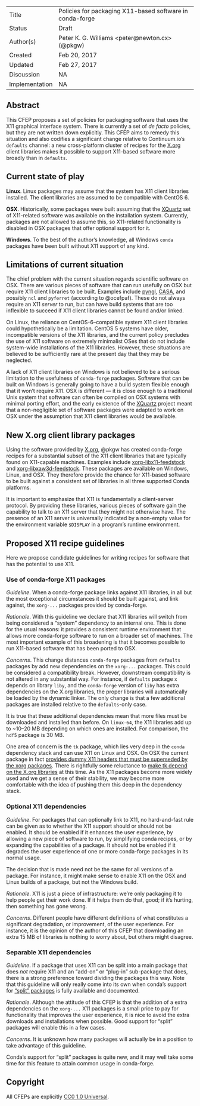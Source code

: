 <table>
<tr><td> Title </td><td> Policies for packaging X11-based software in conda-forge </td>
<tr><td> Status </td><td> Draft </td></tr>
<tr><td> Author(s) </td><td> Peter K. G. Williams &lt;peter@newton.cx&gt; (@pkgw) </td></tr>
<tr><td> Created </td><td> Feb 20, 2017 </td></tr>
<tr><td> Updated </td><td> Feb 27, 2017 </td></tr>
<tr><td> Discussion </td><td> NA </td></tr>
<tr><td> Implementation </td><td> NA </td></tr>
</table>


## Abstract

This CFEP proposes a set of policies for packaging software that uses the X11
graphical interface system. There is currently a set of *de facto* policies,
but they are not written down explicitly. This CFEP aims to remedy this
situation and also codifies a significant change relative to Continuum.io’s
`defaults` channel: a new cross-platform cluster of recipes for the
[X.org](http://www.x.org/) client libraries makes it possible to support
X11-based software more broadly than in `defaults`.


## Current state of play

**Linux**. Linux packages may assume that the system has X11 client libraries
installed. The client libraries are assumed to be compatible with CentOS 6.

**OSX**. Historically, some packages were built assuming that the
[XQuartz](https://www.xquartz.org/) set of X11-related software was available
on the installation system. Currently, packages are not allowed to assume
this, so X11-related functionality is disabled in OSX packages that offer
optional support for it.

**Windows**. To the best of the author’s knowledge, all Windows `conda`
packages have been built without X11 support of any kind.


## Limitations of current situation

The chief problem with the current situation regards scientific software on
OSX. There are various pieces of software that can run usefully on OSX but
require X11 client libraries to be built. Examples include
[pyngl](https://github.com/conda-forge/pyngl-feedstock/pull/3),
[CASA](https://casa.nrao.edu/), and possibly `ncl` and `pyferret` (according
to @ocefpaf). These do not always require an X11 *server* to run, but can have
build systems that are too inflexible to succeed if X11 client libraries
cannot be found and/or linked.

On Linux, the reliance on CentOS-6–compatible system X11 client libraries
could hypothetically be a limitation. CentOS 5 systems have older,
incompatible versions of the X11 libraries, and the current policy precludes
the use of X11 software on extremely minimalist OSes that do not include
system-wide installations of the X11 libraries. However, these situations are
believed to be sufficiently rare at the present day that they may be
neglected.

A lack of X11 client libraries on Windows is not believed to be a serious
limitation to the usefulness of `conda-forge` packages. Software that can be
built on Windows is generally going to have a build system flexible enough
that it won’t require X11. OSX is different — it is close enough to a
traditional Unix system that software can often be compiled on OSX systems
with minimal porting effort, and the early existence of the
[XQuartz](https://www.xquartz.org/) project meant that a non-negligible set of
software packages were adapted to work on OSX under the assumption that X11
client libraries would be available.


## New X.org client library packages

Using the software provided by
[X.org](https://www.x.org/releases/individual/), @pkgw has created conda-forge
recipes for a substantial subset of the X11 client libraries that are
typically found on X11-capable machines. Examples include
[xorg-libx11-feedstock](https://github.com/conda-forge/xorg-libx11-feedstock)
and
[xorg-libxaw3d-feedstock](https://github.com/conda-forge/xorg-libxaw3d-feedstock).
These packages are available on Windows, Linux, and OSX. They therefore
provide the chance for X11-based software to be built against a consistent set
of libraries in all three supported Conda platforms.

It is important to emphasize that X11 is fundamentally a client-server
protocol. By providing these libraries, various pieces of software gain the
capability to talk to an X11 server that they might not otherwise have. The
presence of an X11 server is universally indicated by a non-empty value for
the environment variable `$DISPLAY` in a program’s runtime environment.


## Proposed X11 recipe guidelines

Here we propose candidate guidelines for writing recipes for software that has
the potential to use X11.

### Use of conda-forge X11 packages

*Guideline*. When a conda-forge package links against X11 libraries, in all
but the most exceptional circumstances it should be built against, and link
against, the `xorg-...` packages provided by conda-forge.

*Rationale*. With this guideline we declare that X11 libraries will switch
from being considered a “system” dependency to an internal one. This is done
for the usual reasons: it provides a consistent runtime environment that
allows more conda-forge software to run on a broader set of machines. The most
important example of this broadening is that it becomes possible to run
X11-based software that has been ported to OSX.

*Concerns*. This change distances `conda-forge` packages from `defaults`
packages by add new dependencies on the `xorg-...` packages. This could be
considered a compatibility break. However, downstream compatibility is not
altered in any substantial way. For instance, if `defaults` package `x`
depends on library `liby`, and the `conda-forge` version of `liby` has extra
dependencies on the X.org libraries, the proper libraries will automatically
be loaded by the dynamic linker. The only change is that a few additional
packages are installed relative to the `defaults`-only case.

It is true that these additional dependencies mean that more files must be
downloaded and installed than before. On `linux-64`, the X11 libraries add up
to ~10–20 MB depending on which ones are installed. For comparison, the `hdf5`
package is 30 MB.

One area of concern is the `tk` package, which lies very deep in the `conda`
dependency stack and can use X11 on Linux and OSX. On OSX the current package
in fact
[provides dummy X11 headers that must be superseded by the xorg packages](https://github.com/conda-forge/tk-feedstock/issues/15).
There is rightfully some reluctance to
[make tk depend on the X.org libraries](https://github.com/conda-forge/tk-feedstock/pull/17)
at this time. As the X11 packages become more widely used and we get a sense
of their stability, we may become more comfortable with the idea of pushing
them this deep in the dependency stack.

### Optional X11 dependencies

*Guideline*. For packages that can optionally link to X11, no hard-and-fast
rule can be given as to whether the X11 support should or should not be
enabled. It should be enabled if it enhances the user experience, by allowing
a new piece of software to run, by simplifying conda recipes, or by expanding
the capabilities of a package. It should not be enabled if it degrades the
user experience of one or more conda-forge packages in its normal usage.

The decision that is made need not be the same for all versions of a package.
For instance, it might make sense to enable X11 on the OSX and Linux builds of
a package, but not the Windows build.

*Rationale*. X11 is just a piece of infrastructure: we’re only packaging it to
help people get their work done. If it helps them do that, good; if it’s
hurting, then something has gone wrong.

*Concerns*. Different people have different definitions of what constitutes a
significant degradation, or improvement, of the user experience. For instance,
it is the opinion of the author of this CFEP that downloading an extra 15 MB
of libraries is nothing to worry about, but others might disagree.

### Separable X11 dependencies

*Guideline*. If a package that uses X11 can be split into a main package that
does *not* require X11 and an “add-on” or “plug-in” sub-package that does,
there is a strong preference toward dividing the packages this way. Note that
this guideline will only really come into its own when conda’s support for
[“split” packages](https://github.com/conda/conda-build/issues/1338) is fully
available and documented.

*Rationale*. Although the attitude of this CFEP is that the addition of a
extra dependencies on the `xorg-...` X11 packages is a small price to pay for
functionality that improves the user experience, it is nice to avoid the extra
downloads and installations when possible. Good support for “split” packages
will enable this in a few cases.

*Concerns*. It is unknown how many packages will actually be in a position to
take advantage of this guideline.

Conda’s support for “split” packages is quite new, and it may well take some
time for this feature to attain common usage in conda-forge.


## Copyright

All CFEPs are explicitly [CC0 1.0 Universal](https://creativecommons.org/publicdomain/zero/1.0/).
